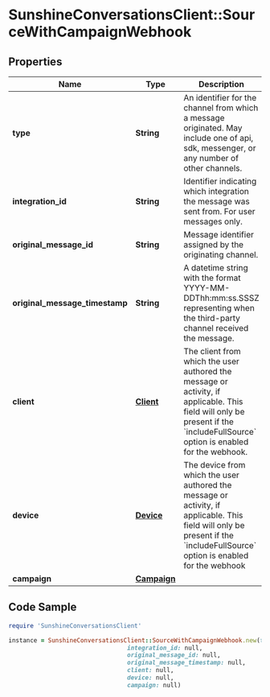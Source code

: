 # SunshineConversationsClient::SourceWithCampaignWebhook

## Properties

Name | Type | Description | Notes
------------ | ------------- | ------------- | -------------
**type** | **String** | An identifier for the channel from which a message originated. May include one of api, sdk, messenger, or any number of other channels. | [optional] 
**integration_id** | **String** | Identifier indicating which integration the message was sent from. For user messages only. | [optional] 
**original_message_id** | **String** | Message identifier assigned by the originating channel. | [optional] 
**original_message_timestamp** | **String** | A datetime string with the format YYYY-MM-DDThh:mm:ss.SSSZ representing when the third-party channel received the message. | [optional] 
**client** | [**Client**](Client.md) | The client from which the user authored the message or activity, if applicable. This field will only be present if the &#x60;includeFullSource&#x60; option is enabled for the webhook. | [optional] 
**device** | [**Device**](Device.md) | The device from which the user authored the message or activity, if applicable. This field will only be present if the &#x60;includeFullSource&#x60; option is enabled for the webhook | [optional] 
**campaign** | [**Campaign**](Campaign.md) |  | [optional] 

## Code Sample

```ruby
require 'SunshineConversationsClient'

instance = SunshineConversationsClient::SourceWithCampaignWebhook.new(type: ios,
                                 integration_id: null,
                                 original_message_id: null,
                                 original_message_timestamp: null,
                                 client: null,
                                 device: null,
                                 campaign: null)
```


